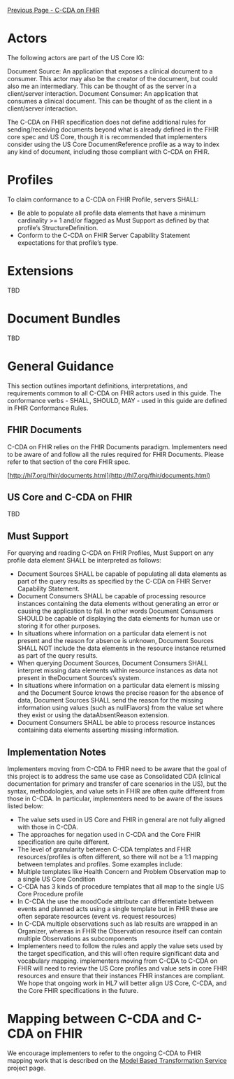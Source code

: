 [Previous Page - C-CDA on FHIR](c-cda_on_fhir.html)

# Actors

The following actors are part of the US Core IG:

Document Source: An application that exposes a clinical document to a consumer. This actor may also be the creator of the document, but could also me an intermediary. This can be thought of as the server in a client/server interaction. 
Document Consumer: An application that consumes a clinical document. This can be thought of as the client in a client/server interaction. 

The C-CDA on FHIR specification does not define additional rules for sending/receiving documents beyond what is already defined in the FHIR core spec and US Core, though it is recommended that implementers consider using the US Core DocumentReference profile as a way to index any kind of document, including those compliant with C-CDA on FHIR. 

# Profiles

To claim conformance to a C-CDA on FHIR Profile, servers SHALL:

* Be able to populate all profile data elements that have a minimum cardinality >= 1 and/or flagged as Must Support as defined by that profile’s StructureDefinition.
* Conform to the C-CDA on FHIR Server Capability Statement expectations for that profile’s type. 

# Extensions

TBD

# Document Bundles

TBD

# General Guidance

This section outlines important definitions, interpretations, and requirements common to all C-CDA on FHIR actors used in this guide. The conformance verbs - SHALL, SHOULD, MAY - used in this guide are defined in FHIR Conformance Rules.

## FHIR Documents

C-CDA on FHIR relies on the FHIR Documents paradigm. Implementers need to be aware of and follow all the rules required for FHIR Documents. Please refer to that section of the core FHIR spec.

[http://hl7.org/fhir/documents.html](http://hl7.org/fhir/documents.html)

## US Core and C-CDA on FHIR

TBD

## Must Support

For querying and reading C-CDA on FHIR Profiles, Must Support on any profile data element SHALL be interpreted as follows:

* Document Sources SHALL be capable of populating all data elements as part of the query results as specified by the C-CDA on FHIR Server Capability Statement.
* Document Consumers SHALL be capable of processing resource instances containing the data elements without generating an error or causing the application to fail. In other words Document Consumers SHOULD be capable of displaying the data elements for human use or storing it for other purposes.
* In situations where information on a particular data element is not present and the reason for absence is unknown, Document Sources SHALL NOT include the data elements in the resource instance returned as part of the query results.
* When querying Document Sources, Document Consumers SHALL interpret missing data elements within resource instances as data not present in theDocument Sources’s system.
* In situations where information on a particular data element is missing and the Document Source knows the precise reason for the absence of data, Document Sources SHALL send the reason for the missing information using values (such as nullFlavors) from the value set where they exist or using the dataAbsentReason extension.
* Document Consumers SHALL be able to process resource instances containing data elements asserting missing information.

## Implementation Notes

Implementers moving from C-CDA to FHIR need to be aware that the goal of this project is to address the same use case as Consolidated CDA (clinical documentation for primary and transfer of care scenarios in the US), but the syntax, methodologies, and value sets in FHIR are often quite different from those in C-CDA. In particular, implementers need to be aware of the issues listed below:

* The value sets used in US Core and FHIR in general are not fully aligned with those in C-CDA.
* The approaches for negation used in C-CDA and the Core FHIR specification are quite different.
* The level of granularity between C-CDA templates and FHIR resources/profiles is often different, so there will not be a 1:1 mapping between templates and profiles. Some examples include:
* Multiple templates like Health Concern and Problem Observation map to a single US Core Condition
* C-CDA has 3 kinds of procedure templates that all map to the single US Core Procedure profile
* In C-CDA the use the moodCode attribute can differentiate between events and planned acts using a single template but in FHIR these are often separate resources (event vs. request resources)
* In C-CDA multiple observations such as lab results are wrapped in an Organizer, whereas in FHIR the Observation resource itself can contain multiple Observations as subcomponents
* Implementers need to follow the rules and apply the value sets used by the target specification, and this will often require significant data and vocabulary mapping. implementers moving from C-CDA to C-CDA on FHIR will need to review the US Core profiles and value sets in core FHIR resources and ensure that their instances FHIR instances are compliant. We hope that ongoing work in HL7 will better align US Core, C-CDA, and the Core FHIR specifications in the future.

# Mapping between C-CDA and C-CDA on FHIR
We encourage implementers to refer to the ongoing C-CDA to FHIR mapping work that is described on the [Model Based Transformation Service](https://confluence.hl7.org/display/SOA/Model-Based+Transformation+Service) project page.